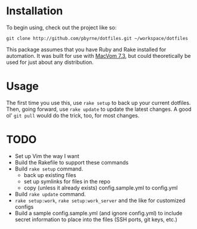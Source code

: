 # Installation
To begin using, check out the project like so:

    git clone http://github.com/pbyrne/dotfiles.git ~/workspace/dotfiles

This package assumes that you have Ruby and Rake installed for automation. It was built for use with [MacVom 7.3](http://code.google.com/p/macvim/), but could theoretically be used for just about any distribution.

# Usage

The first time you use this, use `rake setup` to back up your current dotfiles. Then, going forward, use `rake update` to update the latest changes. A good ol' `git pull` would do the trick, too, for most changes.

# TODO

* Set up Vim the way I want
* Build the Rakefile to support these commands
* Build `rake setup` command.
  * back up existing files
  * set up symlinks for files in the repo
  * copy (unless it already exists) config.sample.yml to config.yml
* Build `rake update` command.
* `rake setup:work`, `rake setup:work_server` and the like for customized configs
* Build a sample config.sample.yml (and ignore config.yml) to include secret information to place into the files (SSH ports, git keys, etc.)
